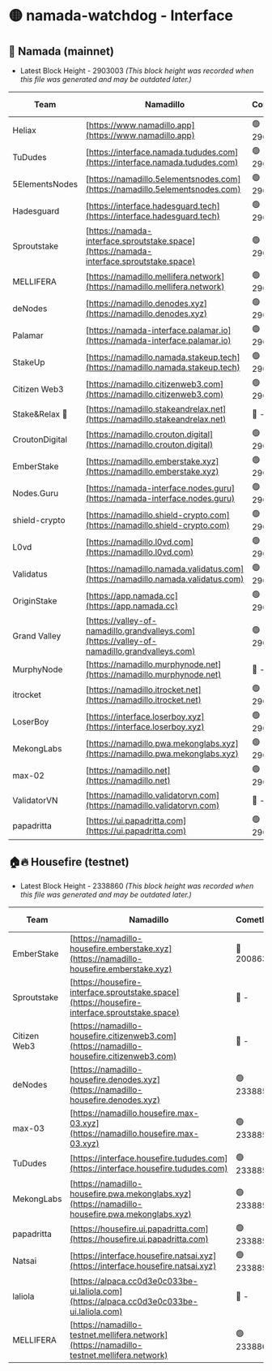 # 🟡 namada-watchdog - Interface

## 🚀 Namada (mainnet)
- Latest Block Height - 2903003 *(This block height was recorded when this file was generated and may be outdated later.)*

| Team | Namadillo | CometBFT | Indexer | MASP Indexer |
|-|-|-|-|-|
| Heliax | [https://www.namadillo.app](https://www.namadillo.app) | 🟢 2902978 | 🟢 2902978 | 🟢 2902978 |
| TuDudes | [https://interface.namada.tududes.com](https://interface.namada.tududes.com) | 🟢 2902979 | 🟢 2902979 | 🟢 2902978 |
| 5ElementsNodes | [https://namadillo.5elementsnodes.com](https://namadillo.5elementsnodes.com) | 🟢 2902979 | 🟢 2902979 | 🟢 2902979 |
| Hadesguard | [https://interface.hadesguard.tech](https://interface.hadesguard.tech) | 🟢 2902980 | 🟢 2902980 | 🟢 2902979 |
| Sproutstake | [https://namada-interface.sproutstake.space](https://namada-interface.sproutstake.space) | 🟢 2902980 | 🔴 2797937 | 🟢 2902980 |
| MELLIFERA | [https://namadillo.mellifera.network](https://namadillo.mellifera.network) | 🟢 2902981 | 🟢 2902981 | 🟢 2902981 |
| deNodes | [https://namadillo.denodes.xyz](https://namadillo.denodes.xyz) | 🟢 2902982 | 🟢 2902982 | 🟢 2902982 |
| Palamar | [https://namada-interface.palamar.io](https://namada-interface.palamar.io) | 🟢 2902983 | 🟢 2902983 | 🟢 2902983 |
| StakeUp | [https://namadillo.namada.stakeup.tech](https://namadillo.namada.stakeup.tech) | 🟢 2902984 | 🟢 2902983 | 🟢 2902983 |
| Citizen Web3 | [https://namadillo.citizenweb3.com](https://namadillo.citizenweb3.com) | 🟢 2902985 | 🟢 2902984 | 🟢 2902983 |
| Stake&Relax 🦥 | [https://namadillo.stakeandrelax.net](https://namadillo.stakeandrelax.net) | 🔴 - | 🔴 - | 🔴 - |
| CroutonDigital | [https://namadillo.crouton.digital](https://namadillo.crouton.digital) | 🟢 2902991 | 🟢 2902990 | 🟢 2902990 |
| EmberStake | [https://namadillo.emberstake.xyz](https://namadillo.emberstake.xyz) | 🟢 2902991 | 🟢 2902991 | 🟢 2902991 |
| Nodes.Guru | [https://namada-interface.nodes.guru](https://namada-interface.nodes.guru) | 🟢 2902992 | 🟢 2902992 | 🟢 2902992 |
| shield-crypto | [https://namadillo.shield-crypto.com](https://namadillo.shield-crypto.com) | 🟢 2902993 | 🟢 2902992 | 🟢 2902993 |
| L0vd | [https://namadillo.l0vd.com](https://namadillo.l0vd.com) | 🟢 2902994 | 🟢 2902993 | 🟢 2902994 |
| Validatus | [https://namadillo.namada.validatus.com](https://namadillo.namada.validatus.com) | 🟢 2902995 | 🟢 2902994 | 🟢 2902994 |
| OriginStake | [https://app.namada.cc](https://app.namada.cc) | 🟢 2902995 | 🟢 2902995 | 🟢 2902995 |
| Grand Valley | [https://valley-of-namadillo.grandvalleys.com](https://valley-of-namadillo.grandvalleys.com) | 🟢 2902996 | 🟢 2902996 | 🟢 2902996 |
| MurphyNode | [https://namadillo.murphynode.net](https://namadillo.murphynode.net) | 🔴 - | 🔴 - | 🔴 - |
| itrocket | [https://namadillo.itrocket.net](https://namadillo.itrocket.net) | 🟢 2902998 | 🟢 2902998 | 🟢 2902998 |
| LoserBoy | [https://interface.loserboy.xyz](https://interface.loserboy.xyz) | 🟢 2902999 | 🟢 2902999 | 🟢 2902999 |
| MekongLabs | [https://namadillo.pwa.mekonglabs.xyz](https://namadillo.pwa.mekonglabs.xyz) | 🟢 2903000 | 🟢 2903000 | 🟢 2903000 |
| max-02 | [https://namadillo.net](https://namadillo.net) | 🟢 2903000 | 🟢 2903000 | 🟢 2903000 |
| ValidatorVN | [https://namadillo.validatorvn.com](https://namadillo.validatorvn.com) | 🔴 - | 🔴 - | 🔴 - |
| papadritta | [https://ui.papadritta.com](https://ui.papadritta.com) | 🟢 2903003 | 🟢 2903003 | 🟢 2903003 |

## 🏠🔥 Housefire (testnet)
- Latest Block Height - 2338860 *(This block height was recorded when this file was generated and may be outdated later.)*

| Team | Namadillo | CometBFT | Indexer | MASP Indexer |
|-|-|-|-|-|
| EmberStake | [https://namadillo-housefire.emberstake.xyz](https://namadillo-housefire.emberstake.xyz) | 🔴 2008636 | 🔴 - | 🔴 - |
| Sproutstake | [https://housefire-interface.sproutstake.space](https://housefire-interface.sproutstake.space) | 🔴 - | 🔴 - | 🔴 - |
| Citizen Web3 | [https://namadillo-housefire.citizenweb3.com](https://namadillo-housefire.citizenweb3.com) | 🔴 - | 🟢 2338854 | 🟢 2338855 |
| deNodes | [https://namadillo-housefire.denodes.xyz](https://namadillo-housefire.denodes.xyz) | 🟢 2338855 | 🟢 2338855 | 🟢 2338855 |
| max-03 | [https://namadillo.housefire.max-03.xyz](https://namadillo.housefire.max-03.xyz) | 🟢 2338856 | 🔴 2167206 | 🟢 2338856 |
| TuDudes | [https://interface.housefire.tududes.com](https://interface.housefire.tududes.com) | 🟢 2338856 | 🟢 2338856 | 🟢 2338856 |
| MekongLabs | [https://namadillo-housefire.pwa.mekonglabs.xyz](https://namadillo-housefire.pwa.mekonglabs.xyz) | 🟢 2338857 | 🟢 2338857 | 🟢 2338857 |
| papadritta | [https://housefire.ui.papadritta.com](https://housefire.ui.papadritta.com) | 🟢 2338857 | 🟢 2338857 | 🟢 2338857 |
| Natsai | [https://interface.housefire.natsai.xyz](https://interface.housefire.natsai.xyz) | 🟢 2338858 | 🟢 2338858 | 🟢 2338858 |
| laliola | [https://alpaca.cc0d3e0c033be-ui.laliola.com](https://alpaca.cc0d3e0c033be-ui.laliola.com) | 🔴 - | 🔴 - | 🔴 - |
| MELLIFERA | [https://namadillo-testnet.mellifera.network](https://namadillo-testnet.mellifera.network) | 🟢 2338860 | 🟢 2338860 | 🟢 2338860 |

